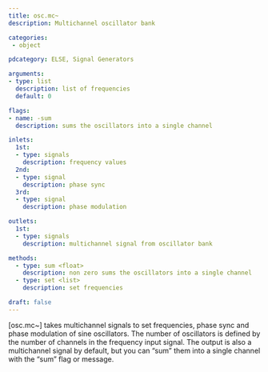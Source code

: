 ```yaml
---
title: osc.mc~
description: Multichannel oscillator bank

categories:
 - object

pdcategory: ELSE, Signal Generators

arguments:
- type: list
  description: list of frequencies
  default: 0

flags:
- name: -sum
  description: sums the oscillators into a single channel

inlets:
  1st:
  - type: signals
    description: frequency values
  2nd:
  - type: signal
    description: phase sync
  3rd:
  - type: signal
    description: phase modulation

outlets:
  1st:
  - type: signals
    description: multichannel signal from oscillator bank

methods:
  - type: sum <float>
    description: non zero sums the oscillators into a single channel
  - type: set <list>
    description: set frequencies

draft: false
---
```


[osc.mc~] takes multichannel signals to set frequencies, phase sync and phase modulation of sine oscillators. The number of oscillators is defined by the number of channels in the frequency input signal. The output is also a multichannel signal by default, but you can “sum” them into a single channel with the “sum” flag or message.
